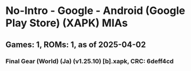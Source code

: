 # No-Intro - Google - Android (Google Play Store) (XAPK) MIAs
## Games: 1, ROMs: 1, as of 2025-04-02

### Final Gear (World) (Ja) (v1.25.10) [b].xapk, CRC: 6deff4cd
